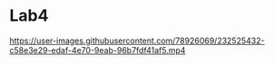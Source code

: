 # Lab4



https://user-images.githubusercontent.com/78926069/232525432-c58e3e29-edaf-4e70-9eab-96b7fdf41af5.mp4

